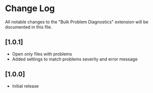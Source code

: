 # Change Log

All notable changes to the "Bulk Problem Diagnostics" extension will be documented in this file.

## [1.0.1]

- Open only files with problems
- Added settings to match problems severity and error message

## [1.0.0]

- Initial release
